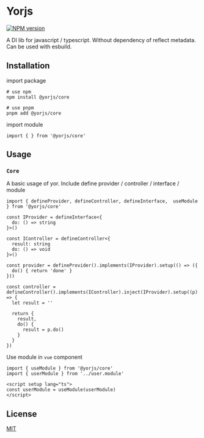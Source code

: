 # Yorjs

[![NPM version](https://img.shields.io/npm/v/@yorjs/core)](https://www.npmjs.com/package/@yorjs/core)

A DI lib for javascript / typescript.
Without dependency of reflect metadata.
Can be used with esbuild.

## Installation

import package

```
# use npm
npm install @yorjs/core

# use pnpm
pnpm add @yorjs/core
```

import module

```
import { } from '@yorjs/core'
```

## Usage

### `Core`

A basic usage of yor. Include define provider / controller / interface / module

```
import { defineProvider, defineController, defineInterface,  useModule } from '@yorjs/core'

const IProvider = defineInterface<{
  do: () => string
}>()

const IController = defineController<{
  result: string
  do: () => void
}>()

const provider = defineProvider().implements(IProvider).setup(() => ({
  do() { return 'done' }
}))

const controller = defineController().implements(IController).inject(IProvider).setup((p) => {
  let result = ''

  return {
    result,
    do() {
      result = p.do()
    }
  }
})
```

Use module in `vue` component

```
import { useModule } from '@yorjs/core'
import { userModule } from '../user.module'

<script setup lang="ts">
const userModule = useModule(userModule)
</script>
```

## License
[MIT](./LICENSE)